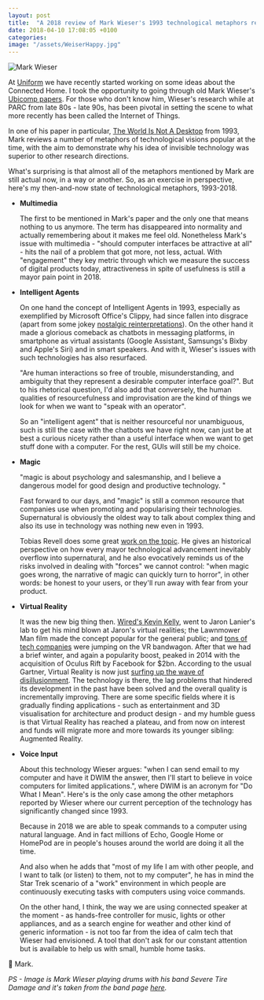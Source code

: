 ```yaml
---
layout: post
title:  "A 2018 review of Mark Wieser's 1993 technological metaphors review"
date: 2018-04-10 17:08:05 +0100
categories:
image: "/assets/WeiserHappy.jpg"
---
```


![Mark Wieser]({{site.baseurl}}/assets/WeiserHappy.jpg)

At [Uniform](http://uniform.net/) we have recently started working on some ideas about the Connected Home. I took the opportunity to going through old Mark Wieser's [Ubicomp papers](http://www.ubiq.com/hypertext/weiser/UbiHome.html). For those who don't know him, Wieser's research while at PARC from late 80s - late 90s, has been pivotal in setting the scene to what more recently has been called the Internet of Things.

In one of his paper in particular, [The World Is Not A Desktop](http://www.ubiq.com/hypertext/weiser/ACMInteractions2.html) from 1993, Mark reviews a number of metaphors of technological visions popular at the time, with the aim to demonstrate why his idea of invisible technology was superior to other research directions.

What's surprising is that almost all of the metaphors mentioned by Mark are still actual now, in a way or another. So, as an exercise in perspective, here's my then-and-now state of technological metaphors, 1993-2018.



- **Multimedia**

  The first to be mentioned in Mark's paper and the only one that means nothing to us anymore. The term has disappeared into normality and actually remembering about it makes me feel old. Nonetheless Mark's issue with multimedia  - "should computer interfaces be attractive at all" - hits the nail of a problem that got more, not less, actual.   With "engagement" they key metric through which we measure the success of digital products today, attractiveness in spite of usefulness is still a mayor pain point in 2018.


- **Intelligent Agents**

  On one hand the concept of Intelligent Agents in 1993, especially as exemplified by Microsoft Office's Clippy, had since fallen into disgrace (apart from some jokey [nostalgic reinterpretations](https://www.smore.com/clippy-js)). On the other hand it made a glorious comeback as chatbots in messaging platforms, in smartphone as virtual assistants (Google Assistant, Samsungs's Bixby and Apple's Siri) and in smart speakers. And with it, Wieser's issues with such technologies has also resurfaced.

  "Are human interactions so free of trouble, misunderstanding, and ambiguity that they represent a desirable computer interface goal?". But to his rhetorical question, I'd also add that conversely, the human qualities of resourcefulness and improvisation are the kind of things we look for when we want to "speak with an operator".

  So an "intelligent agent" that is neither resourceful nor unambiguous, such is still the case with the chatbots we have right now, can just be at best a curious nicety rather than a useful interface when we want to get stuff done with a computer. For the rest, GUIs will still be my choice.

  <!-- *Exept the case of remote control* - Alexa -->

<!--
  as the case with most

  I believe those are the things we look for when we seek to

  Humans are good with

  And furthermore in many cases.

  We're using natural language already: when

  Tell me I can chat with it


  Interfaces are effective because we've been designed them to be so. On the contrary voice and other natural way to communicate are valuable to ourselves expecially because they are ambiguous: thus conveying nuanced emotions and representing at best our human nature. All things that are obstacles to getting thigs done.

  Amazon Echo, Google Home, Apple Homepod.

  And that to me hits a nerve in current voice assistants. Interfaces are effective because we've been designed them to be so. On the contrary voice and other natural way to communicate are valuable to ourselves expecially because they are ambiguous: thus conveying nuanced emotions and representing at best our human nature. All things that are obstacles to getting thigs done.


  under the new chatbots,  returned in the

 in the past couple of years chatbots

 has fallen into disgrace  remained just as an occasional reference to the

 is in as it was in 1993 had fallet  

 somewhat complicated to pinpoint now.
 "The idea, as near as I can tell, is that the ideal computer should be like a human being, only more obedient." -->



- **Magic**

  "magic is about psychology and salesmanship, and I believe a dangerous model for good design and productive technology. "

  Fast forward to our days, and "magic" is still a common resource that companies use when promoting and popularising their technologies. Supernatural is obviously the oldest way to talk about complex thing and also its use in technology was nothing new even in 1993.

  Tobias Revell does some great [work on the topic](http://opentranscripts.org/transcript/internet-of-damned-things/). He gives an historical perspective on how every mayor technological advancement inevitably overflow into supernatural, and he also evocatively reminds us of the risks involved in dealing with "forces" we cannot control: "when magic goes wrong, the narrative of magic can quickly turn to horror", in other words: be honest to your users, or they'll run away with fear from your product.

- **Virtual Reality**

  It was the new big thing then. [Wired's Kevin Kelly](http://kk.org/mt-files/writings/virtual_lanier.pdf), went to Jaron Lanier's lab to get his mind blown at Jaron's virtual realities; the Lawnmower Man film made the concept popular for the general public; and [tons of tech companies](https://www.pcmag.com/feature/321996/12-vr-headsets-that-predate-oculus-don-t-tell-facebook/4) were jumping on the VR bandwagon. After that we had a brief winter, and again a popularity boost, peaked in 2014 with the acquisition of Oculus Rift by Facebook for $2bn. According to the usual Gartner, Virtual Reality is now just [surfing up the wave of disillusionment](https://www.gartner.com/smarterwithgartner/top-trends-in-the-gartner-hype-cycle-for-emerging-technologies-2017/). The technology is there, the lag problems that hindered its development in the past have been solved and the overall quality is incrementally improving. There are some specific fields where it is gradually finding applications - such as entertainment and 3D visualisation for architecture and product design - and my humble guess is that Virtual Reality has reached a plateau, and from now on interest and funds will migrate more and more towards its younger sibling: Augmented Reality.


- **Voice Input**

  <!-- Voice Input is the only case among the other metaphors reported by Wieser where our current perception of the technology has significantly changed over time. -->

  About this technology Wieser argues: "when I can send email to my computer and have it DWIM the answer, then I'll start to believe in voice computers for limited applications.", where DWIM is an acronym for "Do What I Mean". Here's is the only case among the other metaphors reported by Wieser where our current perception of the technology has significantly changed since 1993.

  Because in 2018 we are able to speak commands to a computer using natural language. And in fact millions of Echo, Google Home or HomePod are in people's houses around the world are doing it all the time.

  And also when he adds that "most of my life I am with other people, and I want to talk (or listen) to them, not to my computer", he has in mind the Star Trek scenario of a "work" environment in which people are continuously executing tasks with computers using voice commands.  

  On the other hand, I think, the way we are using connected speaker at the moment - as hands-free controller for music, lights or other appliances, and as a search engine for weather and other kind of generic information - is not too far from the idea of calm tech that Wieser had envisioned. A tool that don't ask for our constant attention but is available to help us with small, humble home tasks.


👋 Mark.

_PS -
Image is Mark Wieser playing drums with his band Severe Tire Damage and it's taken from the band page [here](http://www.std.org/text/Weiser.html)._
